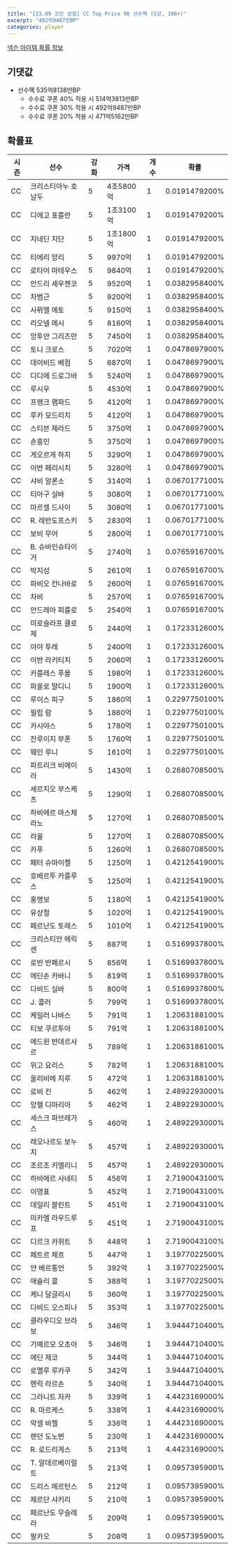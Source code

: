 ```yaml
---
title: "[23.09 코인 상점] CC Top Price 90 선수팩 (5강, 106+)"
excerpt: "492억9487만BP"
categories: player
---
```

[넥슨 아이템 확률 정보](http://iteminfo.nexon.com/probability/fco?sn=7378)

## 기댓값
- 선수팩 535억8138만BP
  - 수수료 쿠폰 40% 적용 시 514억3813만BP
  - 수수료 쿠폰 30% 적용 시 492억9487만BP
  - 수수료 쿠폰 20% 적용 시 471억5162만BP


## 확률표

|시즌|선수|강화|가격|개수|확률|
|---|---|---|---|---|---|
|CC|크리스티아누 호날두|5|4조5800억|1|0.0191479200%|
|CC|디에고 포를란|5|1조3100억|1|0.0191479200%|
|CC|지네딘 지단|5|1조1800억|1|0.0191479200%|
|CC|티에리 앙리|5|9970억|1|0.0191479200%|
|CC|로타어 마테우스|5|9840억|1|0.0191479200%|
|CC|안드리 셰우첸코|5|9520억|1|0.0382958400%|
|CC|차범근|5|9200억|1|0.0382958400%|
|CC|사뮈엘 에토|5|9150억|1|0.0382958400%|
|CC|리오넬 메시|5|8160억|1|0.0382958400%|
|CC|앙투안 그리즈만|5|7450억|1|0.0382958400%|
|CC|토니 크로스|5|7020억|1|0.0478697900%|
|CC|데이비드 베컴|5|6870억|1|0.0478697900%|
|CC|디디에 드로그바|5|5240억|1|0.0478697900%|
|CC|루시우|5|4530억|1|0.0478697900%|
|CC|프랭크 램파드|5|4120억|1|0.0478697900%|
|CC|루카 모드리치|5|4120억|1|0.0478697900%|
|CC|스티븐 제라드|5|3750억|1|0.0478697900%|
|CC|손흥민|5|3750억|1|0.0478697900%|
|CC|게오르게 하지|5|3290억|1|0.0478697900%|
|CC|이반 페리시치|5|3280억|1|0.0478697900%|
|CC|샤비 알론소|5|3140억|1|0.0670177100%|
|CC|티아구 실바|5|3080억|1|0.0670177100%|
|CC|마르셀 드사이|5|3080억|1|0.0670177100%|
|CC|R. 레반도프스키|5|2830억|1|0.0670177100%|
|CC|보비 무어|5|2800억|1|0.0670177100%|
|CC|B. 슈바인슈타이거|5|2740억|1|0.0765916700%|
|CC|박지성|5|2610억|1|0.0765916700%|
|CC|파비오 칸나바로|5|2600억|1|0.0765916700%|
|CC|차비|5|2570억|1|0.0765916700%|
|CC|안드레아 피를로|5|2540억|1|0.0765916700%|
|CC|미로슬라프 클로제|5|2440억|1|0.1723312600%|
|CC|야야 투레|5|2400억|1|0.1723312600%|
|CC|이반 라키티치|5|2060억|1|0.1723312600%|
|CC|카를레스 푸욜|5|1980억|1|0.1723312600%|
|CC|파올로 말디니|5|1900억|1|0.1723312600%|
|CC|루이스 피구|5|1860억|1|0.2297750100%|
|CC|필립 람|5|1860억|1|0.2297750100%|
|CC|카시야스|5|1780억|1|0.2297750100%|
|CC|잔루이지 부폰|5|1760억|1|0.2297750100%|
|CC|웨인 루니|5|1610억|1|0.2297750100%|
|CC|파트리크 비에이라|5|1430억|1|0.2680708500%|
|CC|세르지오 부스케츠|5|1290억|1|0.2680708500%|
|CC|하비에르 마스체라노|5|1270억|1|0.2680708500%|
|CC|라울|5|1270억|1|0.2680708500%|
|CC|카푸|5|1260억|1|0.2680708500%|
|CC|페터 슈마이켈|5|1250억|1|0.4212541900%|
|CC|호베르투 카를루스|5|1250억|1|0.4212541900%|
|CC|홍명보|5|1180억|1|0.4212541900%|
|CC|유상철|5|1020억|1|0.4212541900%|
|CC|페르난도 토레스|5|1010억|1|0.4212541900%|
|CC|크리스티안 에릭센|5|887억|1|0.5169937800%|
|CC|로빈 반페르시|5|856억|1|0.5169937800%|
|CC|에딘손 카바니|5|819억|1|0.5169937800%|
|CC|다비드 실바|5|800억|1|0.5169937800%|
|CC|J. 콜러|5|799억|1|0.5169937800%|
|CC|케일러 나바스|5|791억|1|1.2063188100%|
|CC|티보 쿠르투아|5|791억|1|1.2063188100%|
|CC|에드윈 반데르사르|5|789억|1|1.2063188100%|
|CC|위고 요리스|5|782억|1|1.2063188100%|
|CC|올리비에 지루|5|472억|1|1.2063188100%|
|CC|로비 킨|5|462억|1|2.4892293000%|
|CC|앙헬 디마리아|5|462억|1|2.4892293000%|
|CC|세스크 파브레가스|5|460억|1|2.4892293000%|
|CC|레오나르도 보누치|5|457억|1|2.4892293000%|
|CC|조르조 키엘리니|5|457억|1|2.4892293000%|
|CC|하비에르 사네티|5|456억|1|2.7190043100%|
|CC|이영표|5|452억|1|2.7190043100%|
|CC|데일리 블린트|5|451억|1|2.7190043100%|
|CC|미카엘 라우드루프|5|451억|1|2.7190043100%|
|CC|디르크 카위트|5|448억|1|2.7190043100%|
|CC|페트르 체흐|5|447억|1|3.1977022500%|
|CC|얀 베르통언|5|392억|1|3.1977022500%|
|CC|애슐리 콜|5|388억|1|3.1977022500%|
|CC|케니 달글리시|5|360억|1|3.1977022500%|
|CC|다비드 오스피나|5|353억|1|3.1977022500%|
|CC|클라우디오 브라보|5|346억|1|3.9444710400%|
|CC|기예르모 오초아|5|346억|1|3.9444710400%|
|CC|에딘 제코|5|344억|1|3.9444710400%|
|CC|로멜루 루카쿠|5|342억|1|3.9444710400%|
|CC|헨릭 라르손|5|340억|1|3.9444710400%|
|CC|그라니트 자카|5|339억|1|4.4423169000%|
|CC|R. 마르케스|5|338억|1|4.4423169000%|
|CC|악셀 비첼|5|336억|1|4.4423169000%|
|CC|랜던 도노번|5|230억|1|4.4423169000%|
|CC|R. 로드리게스|5|213억|1|4.4423169000%|
|CC|T. 알데르베이럴트|5|213억|1|0.0957395900%|
|CC|드리스 메르턴스|5|212억|1|0.0957395900%|
|CC|제르단 샤키리|5|210억|1|0.0957395900%|
|CC|페르난도 무슬레라|5|209억|1|0.0957395900%|
|CC|팔카오|5|208억|1|0.0957395900%|
